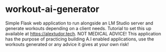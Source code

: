 # workout-ai-generator

Simple Flask web application to run alongside an LM Studio server and generate workouts depending on a client needs.
Tutorial to set this up available at https://alextudor.tech.
NOT MEDICAL ADVICE! This application has the purpose of practicing building A.I enabled applications, use the workouts generated or any advice it gives at your own risk!